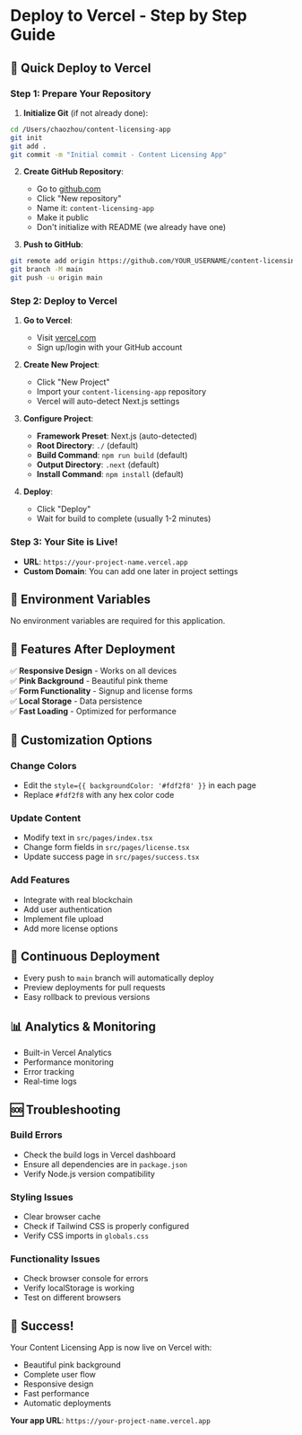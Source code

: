 # Deploy to Vercel - Step by Step Guide

## 🚀 Quick Deploy to Vercel

### Step 1: Prepare Your Repository

1. **Initialize Git** (if not already done):
```bash
cd /Users/chaozhou/content-licensing-app
git init
git add .
git commit -m "Initial commit - Content Licensing App"
```

2. **Create GitHub Repository**:
   - Go to [github.com](https://github.com)
   - Click "New repository"
   - Name it: `content-licensing-app`
   - Make it public
   - Don't initialize with README (we already have one)

3. **Push to GitHub**:
```bash
git remote add origin https://github.com/YOUR_USERNAME/content-licensing-app.git
git branch -M main
git push -u origin main
```

### Step 2: Deploy to Vercel

1. **Go to Vercel**:
   - Visit [vercel.com](https://vercel.com)
   - Sign up/login with your GitHub account

2. **Create New Project**:
   - Click "New Project"
   - Import your `content-licensing-app` repository
   - Vercel will auto-detect Next.js settings

3. **Configure Project**:
   - **Framework Preset**: Next.js (auto-detected)
   - **Root Directory**: `./` (default)
   - **Build Command**: `npm run build` (default)
   - **Output Directory**: `.next` (default)
   - **Install Command**: `npm install` (default)

4. **Deploy**:
   - Click "Deploy"
   - Wait for build to complete (usually 1-2 minutes)

### Step 3: Your Site is Live!

- **URL**: `https://your-project-name.vercel.app`
- **Custom Domain**: You can add one later in project settings

## 🔧 Environment Variables

No environment variables are required for this application.

## 📱 Features After Deployment

✅ **Responsive Design** - Works on all devices  
✅ **Pink Background** - Beautiful pink theme  
✅ **Form Functionality** - Signup and license forms  
✅ **Local Storage** - Data persistence  
✅ **Fast Loading** - Optimized for performance  

## 🎨 Customization Options

### Change Colors
- Edit the `style={{ backgroundColor: '#fdf2f8' }}` in each page
- Replace `#fdf2f8` with any hex color code

### Update Content
- Modify text in `src/pages/index.tsx`
- Change form fields in `src/pages/license.tsx`
- Update success page in `src/pages/success.tsx`

### Add Features
- Integrate with real blockchain
- Add user authentication
- Implement file upload
- Add more license options

## 🔄 Continuous Deployment

- Every push to `main` branch will automatically deploy
- Preview deployments for pull requests
- Easy rollback to previous versions

## 📊 Analytics & Monitoring

- Built-in Vercel Analytics
- Performance monitoring
- Error tracking
- Real-time logs

## 🆘 Troubleshooting

### Build Errors
- Check the build logs in Vercel dashboard
- Ensure all dependencies are in `package.json`
- Verify Node.js version compatibility

### Styling Issues
- Clear browser cache
- Check if Tailwind CSS is properly configured
- Verify CSS imports in `globals.css`

### Functionality Issues
- Check browser console for errors
- Verify localStorage is working
- Test on different browsers

## 🎉 Success!

Your Content Licensing App is now live on Vercel with:
- Beautiful pink background
- Complete user flow
- Responsive design
- Fast performance
- Automatic deployments

**Your app URL**: `https://your-project-name.vercel.app`
